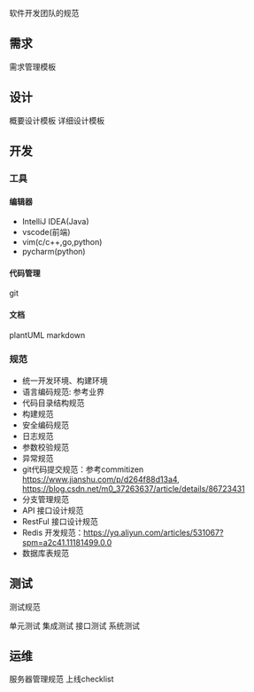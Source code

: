 
软件开发团队的规范

## 需求

需求管理模板

## 设计

概要设计模板
详细设计模板

## 开发

### 工具

#### 编辑器

* IntelliJ IDEA(Java)
* vscode(前端)
* vim(c/c++,go,python)
* pycharm(python)

#### 代码管理

git

#### 文档

plantUML
markdown

### 规范

* 统一开发环境、构建环境
* 语言编码规范: 参考业界
* 代码目录结构规范
* 构建规范
* 安全编码规范
* 日志规范
* 参数校验规范
* 异常规范
* git代码提交规范：参考commitizen https://www.jianshu.com/p/d264f88d13a4, https://blog.csdn.net/m0_37263637/article/details/86723431
* 分支管理规范
* API 接口设计规范
* RestFul 接口设计规范
* Redis 开发规范：https://yq.aliyun.com/articles/531067?spm=a2c41.11181499.0.0
* 数据库表规范

## 测试

测试规范

单元测试
集成测试
接口测试
系统测试

## 运维

服务器管理规范
上线checklist

